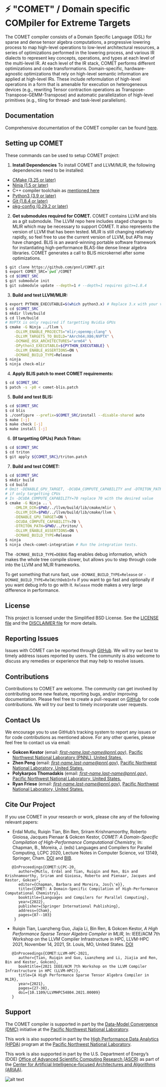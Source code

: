 
# ⚡️ "COMET" / Domain specific COMpiler for Extreme Targets

The COMET compiler consists of a Domain Specific Language (DSL) for sparse and dense tensor algebra computations, a progressive lowering process to map high-level operations to low-level architectural resources, a series of optimizations performed in the lowering process, and various IR dialects to represent key concepts, operations, and types at each level of the multi-level IR. At each level of the IR stack, COMET performs different optimizations and code transformations. Domain-specific, hardware- agnostic optimizations that rely on high-level semantic information are applied at high-level IRs. These include reformulation of high-level operations in a form that is amenable for execution on heterogeneous devices (e.g., rewriting Tensor contraction operations as Transpose-Transpose-GEMM-Transpose) and automatic parallelization of high-level primitives (e.g., tiling for thread- and task-level parallelism).

## Documentation

Comprehensive documentation of the COMET compiler can be found [here](https://pnnl-comet.readthedocs.io/).

## Setting up COMET

These commands can be used to setup COMET project:

1) **Install Dependencies** To install COMET and LLVM/MLIR, the following dependencies need to be installed:
* [CMake (3.25 or later)](https://cmake.org/download)
* [Ninja (1.5 or later)](https://ninja-build.org/)
* C++ compiler toolchain as [mentioned here](https://llvm.org/docs/GettingStarted.html#requirements)
* [Python3 (3.9 or later)](https://www.python.org/downloads/)
* [Git (1.8.4 or later)](https://www.git-scm.com/)
* [pkg-config (0.29.2 or later)](https://www.freedesktop.org/wiki/Software/pkg-config/)


2) **Get submodules required for COMET.**  COMET contains LLVM and blis as a git
submodule.  The LLVM repo here includes staged changes to MLIR which
may be necessary to support COMET.  It also represents the version of
LLVM that has been tested.  MLIR is still changing relatively rapidly,
so feel free to use the current version of LLVM, but APIs may have
changed. BLIS is an award-winning portable software framework for instantiating high-performance 
BLAS-like dense linear algebra libraries. COMET generates a call to BLIS microkernel 
after some optimizations.

```bash
$ git clone https://github.com/pnnl/COMET.git
$ export COMET_SRC=`pwd`/COMET
$ cd $COMET_SRC
$ git submodule init
$ git submodule update --depth=1 # --depth=1 requires git>=1.8.4
```

3) **Build and test LLVM/MLIR:**

```bash
$ export PYTHON_EXECUTABLE=$(which python3.x) # Replace 3.x with your version. Skip if already run in step 1.a
$ cd $COMET_SRC
$ mkdir llvm/build
$ cd llvm/build
# NVPTX is only required if targetting Nvidia GPUs
$ cmake -G Ninja ../llvm \
    -DLLVM_ENABLE_PROJECTS="mlir;openmp;clang" \
    -DLLVM_TARGETS_TO_BUILD="AArch64;X86;NVPTX" \
    -DCMAKE_OSX_ARCHITECTURES="arm64" \
    -DPython3_EXECUTABLE=${PYTHON_EXECUTABLE} \
    -DLLVM_ENABLE_ASSERTIONS=ON \
    -DCMAKE_BUILD_TYPE=Release
$ ninja
$ ninja check-mlir
```

4) **Apply BLIS patch to meet COMET requirements:**

```bash
$ cd $COMET_SRC
$ patch -s -p0 < comet-blis.patch
```

5) **Build and test BLIS:**

```bash
$ cd $COMET_SRC
$ cd blis
$ ./configure --prefix=$COMET_SRC/install --disable-shared auto
$ make [-j]
$ make check [-j]
$ make install [-j]
```

6) **(If targetting GPUs) Patch Triton:**

```bash
$ cd $COMET_SRC
$ cd triton
$ git apply ${COMET_SRC}/triton.patch
```

7) **Build and test COMET:**

```bash
$ cd $COMET_SRC
$ mkdir build
$ cd build
# Omit -DENABLE_GPU_TARGET, -DCUDA_COMPUTE_CAPABILITY and -DTRITON_PATH
# if only targetting CPUs
# In -DCUDA_COMPUTE_CAPABILITY=70 replace 70 with the desired value
$ cmake -G Ninja .. \
    -DMLIR_DIR=$PWD/../llvm/build/lib/cmake/mlir \
    -DLLVM_DIR=$PWD/../llvm/build/lib/cmake/llvm \
    -DENABLE_GPU_TARGET=ON \
    -DCUDA_COMPUTE_CAPABILITY=70 \
    -DTRITON_PATH=$PWD/../triton/ \
    -DLLVM_ENABLE_ASSERTIONS=ON \
    -DCMAKE_BUILD_TYPE=Release
$ ninja
$ ninja check-comet-integration # Run the integration tests.
```

The `-DCMAKE_BUILD_TYPE=DEBUG` flag enables debug information, which makes the
whole tree compile slower, but allows you to step through code into the LLVM
and MLIR frameworks.

To get something that runs fast, use `-DCMAKE_BUILD_TYPE=Release` or
`-DCMAKE_BUILD_TYPE=RelWithDebInfo` if you want to go fast and optionally if
you want debug info to go with it.  `Release` mode makes a very large difference
in performance.

## License

This project is licensed under the Simplified BSD License. 
See the [LICENSE file](https://github.com/pnnl/COMET/blob/master/LICENSE)
and the [DISCLAIMER file](https://github.com/pnnl/COMET/blob/master/DISCLAIMER.txt) for more details.

## Reporting Issues

Issues with COMET can be reported through [GitHub](https://github.com/pnnl/COMET/issues). 
We will try our best to timely address issues reported by users. 
The community is also welcome to discuss any remedies or experience that may help to resolve issues.

## Contributions

Contributions to COMET are welcome. The community can get involved by contributing some new feature, reporting bugs, and/or improving documentation. 
Please feel free to create a pull-request on [GitHub](https://github.com/pnnl/COMET/pulls) for code contributions. 
We will try our best to timely incorporate user requests.

## Contact Us

We encourage you to use GitHub’s tracking system to report any issues or for code contributions as mentioned above. 
For any other queries, please feel free to contact us via email:
* **Gokcen Kestor** (email: *first-name.last-name@pnnl.gov*), [Pacific Northwest National Laboratory (PNNL), United States.](https://www.pnnl.gov/)
* **Zhen Peng** (email: *first-name.last-name@pnnl.gov*), [Pacific Northwest National Laboratory, United States.](https://www.pnnl.gov/)
* **Polykarpos Thomadakis** (email: *first-name.last-name@pnnl.gov*), [Pacific Northwest National Laboratory, United States.](https://www.pnnl.gov/)
* **Ryan Friese** (email: *first-name.last-name@pnnl.gov*), [Pacific Northwest National Laboratory, United States.](https://www.pnnl.gov/)

## Cite Our Project

If you use COMET in your research or work, please cite any of the following relevant papers:

* Erdal Mutlu, Ruiqin Tian, Bin Ren, Sriram Krishnamoorthy, Roberto Gioiosa, Jacques Pienaar & Gokcen Kestor, *COMET: A Domain-Specific Compilation of High-Performance Computational Chemistry,* In: Chapman, B., Moreira, J. (eds) Languages and Compilers for Parallel Computing, LCPC 2020, Lecture Notes in Computer Science, vol 13149, Springer, Cham. [DOI](https://doi.org/10.1007/978-3-030-95953-1_7) and [BIB](https://citation-needed.springer.com/v2/references/10.1007/978-3-030-95953-1_7?format=bibtex&flavour=citation).
```
   @InProceedings{COMET:LCPC-20,
      author={Mutlu, Erdal and Tian, Ruiqin and Ren, Bin and Krishnamoorthy, Sriram and Gioiosa, Roberto and Pienaar, Jacques and Kestor, Gokcen",
      editor={Chapman, Barbara and Moreira, Jos{\'e}},
      title={COMET: A Domain-Specific Compilation of High-Performance Computational Chemistry},
      booktitle={Languages and Compilers for Parallel Computing},
      year={2022},
      publisher={Springer International Publishing},
      address={Cham},
      pages={87--103}
    }
```
* Ruiqin Tian, Luanzheng Guo, Jiajia Li, Bin Ren, & Gokcen Kestor, *A High Performance Sparse Tensor Algebra Compiler in MLIR,* In: IEEE/ACM 7th Workshop on the LLVM Compiler Infrastructure in HPC, LLVM-HPC 2021, November 14, 2021, St. Louis, MO, United States. [DOI](https://doi.org/10.1109/LLVMHPC54804.2021.00009) 
```
   @InProceedings{COMET:LLVM-HPC-2021,
      author={Tian, Ruiqin and Guo, Luanzheng and Li, Jiajia and Ren, Bin and Kestor, Gokcen},
      booktitle={2021 IEEE/ACM 7th Workshop on the LLVM Compiler Infrastructure in HPC (LLVM-HPC)}, 
      title={A High Performance Sparse Tensor Algebra Compiler in MLIR}, 
      year={2021},
      pages={27-38},
      doi={10.1109/LLVMHPC54804.2021.00009}
   }
```

## Support

The COMET compiler is supported in part by the [Data-Model Convergence (DMC)](https://www.pnnl.gov/projects/dmc) 
initiative at the [Pacific Northwest National Laboratory](https://www.pnnl.gov/).

This work is also supported in part by the [High Performance Data Analytics (HPDA)](https://www.pnnl.gov/computing/HPDA/) program
at the [Pacific Northwest National Laboratory](https://www.pnnl.gov/).
 
This work is also supported in part by the U.S. Department of Energy’s (DOE) [Office of Advanced Scientific Computing Research (ASCR)](https://www.energy.gov/science/ascr/advanced-scientific-computing-research>)
as part of the [Center for Artificial Intelligence-focused Architectures and Algorithms (ARIAA)](https://www.pnnl.gov/projects/co-design-center-artificial-intelligence-focused-architectures-and-algorithms).

![alt text](https://github.com/pnnl/COMET/blob/master/docs/source/DMC_PNNL.jpeg)
